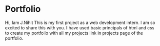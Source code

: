 # Portfolio
Hi, Iam J.Nihit
This is my first project as a web development intern.
I am so excited to share this with you.
I have used basic principals of html and css to create my portfoilo with all my projects link in projects page of the portfolio.
